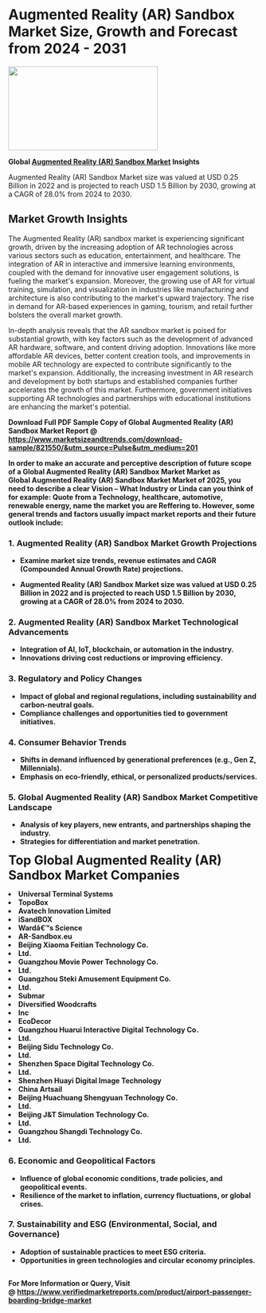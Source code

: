 <H1>Augmented Reality (AR) Sandbox Market Size, Growth and Forecast from 2024 - 2031</H1><img class="aligncenter size-medium wp-image-584254" src="https://thirdeyenews.in/wp-content/uploads/2024/09/Global-Market-Research-300x168.jpeg" alt="" width="300" height="168" /><p><strong>Global&nbsp;<a href="https://www.marketsizeandtrends.com/download-sample/821550/&amp;utm_source=Pulse&amp;utm_medium=201">Augmented Reality (AR) Sandbox Market</a> Insights</strong></p><p>Augmented Reality (AR) Sandbox Market size was valued at USD 0.25 Billion in 2022 and is projected to reach USD 1.5 Billion by 2030, growing at a CAGR of 28.0% from 2024 to 2030.</p><p><h2>Market Growth Insights</h2> <p>The Augmented Reality (AR) sandbox market is experiencing significant growth, driven by the increasing adoption of AR technologies across various sectors such as education, entertainment, and healthcare. The integration of AR in interactive and immersive learning environments, coupled with the demand for innovative user engagement solutions, is fueling the market's expansion. Moreover, the growing use of AR for virtual training, simulation, and visualization in industries like manufacturing and architecture is also contributing to the market's upward trajectory. The rise in demand for AR-based experiences in gaming, tourism, and retail further bolsters the overall market growth.</p> <p><strong></strong></p> <p>In-depth analysis reveals that the AR sandbox market is poised for substantial growth, with key factors such as the development of advanced AR hardware, software, and content driving adoption. Innovations like more affordable AR devices, better content creation tools, and improvements in mobile AR technology are expected to contribute significantly to the market's expansion. Additionally, the increasing investment in AR research and development by both startups and established companies further accelerates the growth of this market. Furthermore, government initiatives supporting AR technologies and partnerships with educational institutions are enhancing the market's potential.</p> <p><strong></p><p><span class=""><strong>Download Full PDF Sample Copy of Global Augmented Reality (AR) Sandbox Market Report</strong> @ <a href="https://www.marketsizeandtrends.com/download-sample/821550/&amp;utm_source=Pulse&amp;utm_medium=201" target="_blank">https://www.marketsizeandtrends.com/download-sample/821550/&amp;utm_source=Pulse&amp;utm_medium=201</a></span></p><p>In order to make an accurate and perceptive description of future scope of a Global&nbsp;Augmented Reality (AR) Sandbox Market Market as Global&nbsp;Augmented Reality (AR) Sandbox Market Market of 2025, you need to describe a clear Vision &ndash; What Industry or Linda can you think of for example: Quote from a Technology, healthcare, automotive, renewable energy, name the market you are Reffering to. However, some general trends and factors usually impact market reports and their future outlook include:</p><h3>1.&nbsp;<strong>Augmented Reality (AR) Sandbox Market Growth Projections</strong></h3><ul><li>Examine market size trends, revenue estimates and CAGR (Compounded Annual Growth Rate) projections.</li><li><p>Augmented Reality (AR) Sandbox Market size was valued at USD 0.25 Billion in 2022 and is projected to reach USD 1.5 Billion by 2030, growing at a CAGR of 28.0% from 2024 to 2030.</p></li></ul><h3>2.&nbsp;<strong>Augmented Reality (AR) Sandbox Market Technological Advancements</strong></h3><ul><li>Integration of AI, IoT, blockchain, or automation in the industry.</li><li>Innovations driving cost reductions or improving efficiency.</li></ul><h3>3.&nbsp;<strong>Regulatory and Policy Changes</strong></h3><ul><li>Impact of global and regional regulations, including sustainability and carbon-neutral goals.</li><li>Compliance challenges and opportunities tied to government initiatives.</li></ul><h3>4.&nbsp;<strong>Consumer Behavior Trends</strong></h3><ul><li>Shifts in demand influenced by generational preferences (e.g., Gen Z, Millennials).</li><li>Emphasis on eco-friendly, ethical, or personalized products/services.</li></ul><h3>5.&nbsp;<strong>Global Augmented Reality (AR) Sandbox Market Competitive Landscape</strong></h3><ul><li>Analysis of key players, new entrants, and partnerships shaping the industry.</li><li>Strategies for differentiation and market penetration.</li></ul><p data-pm-slice="1 1 []"><span style="color: inherit; font-family: inherit; font-size: 25px;">Top Global Augmented Reality (AR) Sandbox Market Companies</span></p><div class="" data-test-id=""><p><li>Universal Terminal Systems</li><li> TopoBox</li><li> Avatech Innovation Limited</li><li> iSandBOX</li><li> Wardâ€™s Science</li><li> AR-Sandbox.eu</li><li> Beijing Xiaoma Feitian Technology Co.</li><li> Ltd.</li><li> Guangzhou Movie Power Technology Co.</li><li> Ltd.</li><li> Guangzhou Steki Amusement Equipment Co.</li><li> Ltd.</li><li> Submar</li><li> Diversified Woodcrafts</li><li> Inc</li><li> EcoDecor</li><li> Guangzhou Huarui Interactive Digital Technology Co.</li><li> Ltd.</li><li> Beijing Sidu Technology Co.</li><li> Ltd.</li><li> Shenzhen Space Digital Technology Co.</li><li> Ltd.</li><li> Shenzhen Huayi Digital Image Technology</li><li> China Artsail</li><li> Beijing Huachuang Shengyuan Technology Co.</li><li> Ltd.</li><li> Beijing J&T Simulation Technology Co.</li><li> Ltd.</li><li> Guangzhou Shangdi Technology Co.</li><li> Ltd.</li></p></div><h3>6.&nbsp;<strong>Economic and Geopolitical Factors</strong></h3><ul><li>Influence of global economic conditions, trade policies, and geopolitical events.</li><li>Resilience of the market to inflation, currency fluctuations, or global crises.</li></ul><h3>7.&nbsp;<strong>Sustainability and ESG (Environmental, Social, and Governance)</strong></h3><ul><li>Adoption of sustainable practices to meet ESG criteria.</li><li>Opportunities in green technologies and circular economy principles.</li></ul><h2><strong style="font-size: 14px;">For More Information or Query, Visit @&nbsp;</strong><a style="background-color: #ffffff; font-size: 14px;" href="https://www.marketsizeandtrends.com/report/augmented-reality-ar-sandbox-market/" target="_blank">https://www.verifiedmarketreports.com/product/airport-passenger-boarding-bridge-market</a></h2>
